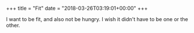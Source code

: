 +++
title = "Fit"
date = "2018-03-26T03:19:01+00:00"
+++

I want to be fit, and also not be hungry. I wish it didn't have to be one or the other.
			